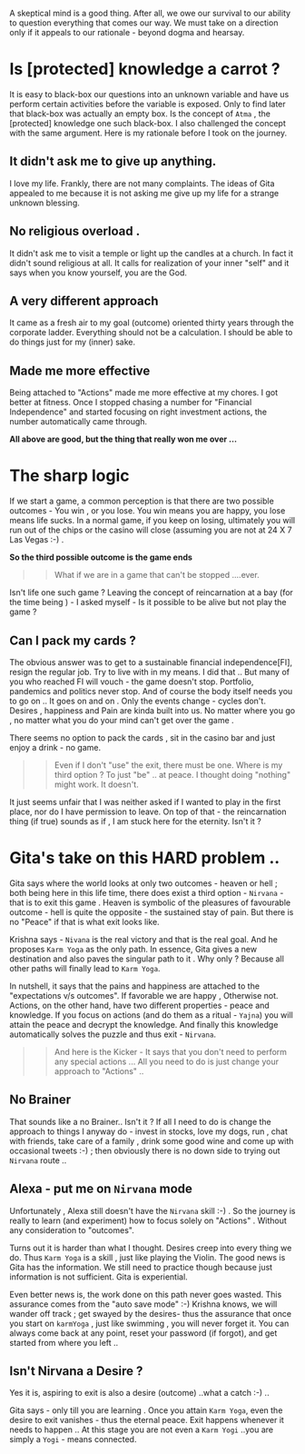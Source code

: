 A skeptical mind is a good thing. After all, we owe our survival to our ability to question everything that comes our way. We must take on a direction only if it appeals to our rationale - beyond dogma and hearsay. 

# Is [protected] knowledge a carrot ?

It is easy to black-box our questions into an unknown variable and have us perform certain activities before the variable is exposed. Only to find later that black-box was actually an empty box. Is the concept of `Atma` , the [protected] knowledge one such black-box. I also challenged the concept with the same argument. Here is my rationale before I took on the journey. 
## It didn't ask me to give up anything. 

I love my life. Frankly, there are not many complaints. The ideas of Gita appealed to me because it is not asking me give up my life for a strange unknown blessing. 

## No religious overload .
It didn't ask me to visit a temple or light up the candles at a church. In fact it didn't sound religious at all. It calls for realization of your inner "self" and it says when you know yourself, you are the God. 

## A very different approach 

It came as a fresh air to my goal (outcome) oriented thirty years through the corporate ladder. Everything should not be a calculation. I should be able to do things just for my (inner) sake. 

## Made me more effective 

Being attached to "Actions" made me more effective at my chores. I got better at fitness. Once I stopped chasing a number for "Financial Independence" and started focusing on right investment actions, the number automatically came through. 

**All above are good, but the thing that really won me over ...**

# The sharp logic 

If we start a game, a common perception is that there are two possible outcomes  - You win , or you lose. You win means you are happy, you lose means life sucks. In a normal game, if you keep on losing, ultimately you will run out of the chips or the casino will close (assuming you are not at 24 X 7 Las Vegas :-) . 

**So the third possible outcome is the game ends**


>> What if we are in a game that can't be stopped ....ever. 

Isn't life one such game ? Leaving the concept of reincarnation at a bay (for the time being ) - I asked myself - Is it possible to be alive but not play the game ? 

## Can I pack my cards ? 

The obvious answer was to get to a sustainable financial independence[FI], resign the regular job. Try to live with in my means. I did that .. But many of you who reached FI will vouch - the game doesn't stop. Portfolio,  pandemics and politics never stop. And of course the body itself needs you to go on .. It goes on and on . Only the  events change - cycles don't. Desires , happiness and Pain are kinda built into us. No matter where you go , no matter what you do your mind can't get over the game . 

There seems no option to pack the cards ,  sit in the casino bar and just enjoy a drink - no game. 

>> Even if I don't "use" the exit, there must be one. Where is my third option ? To just "be" .. at peace. I thought doing "nothing" might work. It doesn't. 

It just seems unfair that I was neither asked if I wanted to play in the first place, nor do I have permission to leave. On top of that - the reincarnation thing (if true) sounds as if , I am stuck here for the eternity. Isn't it ?

# Gita's take on this HARD problem .. 

Gita says where the world looks at only two outcomes - heaven or hell ; both being here in this life time,   there does exist a third option - `Nirvana` - that is to exit this game . Heaven is symbolic of the pleasures of favourable outcome - hell is quite the opposite - the sustained stay of pain. But there is no "Peace" if that is what exit looks like. 

Krishna says - `Nivana` is the real victory and that is the real goal. And he proposes `Karm Yoga` as the only path. In essence, Gita gives a new destination and also paves the singular path to it . Why only ? Because all other paths will finally lead to `Karm Yoga`. 

In nutshell, it says that the pains and happiness are attached to the "expectations v/s outcomes".  If  favorable we are happy , Otherwise not.  Actions, on the other hand, have two different properties - peace and knowledge. If you focus on actions (and do them as a ritual - `Yajna`) you will attain the peace and decrypt the  knowledge. And finally this knowledge automatically solves the puzzle and thus exit - `Nirvana`. 

>> And here is the Kicker - It says that you don't need to perform any special actions ... All you need to do is just change your approach to "Actions" .. 

## No Brainer

That sounds like a no Brainer.. Isn't it ? If all I need to do is change the approach to things I anyway do - invest in stocks,  love my dogs, run , chat with friends, take care of a family , drink some good wine 
and come up with occasional tweets :-)  ; then obviously there is no down side to trying out `Nirvana` route ..

## Alexa - put me on `Nirvana` mode

Unfortunately , Alexa still doesn't have the `Nirvana` skill :-) . So the journey is really to learn (and experiment) how to focus solely on "Actions" . Without any consideration to "outcomes". 

Turns out it is harder than what I thought. Desires creep into every thing we do. Thus `Karm Yoga` is a skill , just like playing the Violin. The good news is Gita has the information. We still need to practice though because just information is not sufficient. Gita is experiential. 

Even better news is, the work done on this path never goes wasted. This assurance comes from the "auto save mode" :-) Krishna knows, we will wander off track ; get swayed by the desires- thus the assurance that once you start on `karmYoga` , just like swimming , you will never forget it. You can always come back at any point, reset your password (if forgot), and get started from where you left .. 

## Isn't Nirvana a Desire ?

Yes it is, aspiring to exit is also a desire (outcome) ..what a catch :-) .. 

Gita says - only till you are learning . Once you attain `Karm Yoga`, even the desire to exit vanishes - thus the eternal peace. Exit happens whenever it needs to happen .. At this stage you are not even a `Karm Yogi` ..you are simply a `Yogi`  - means connected. 





